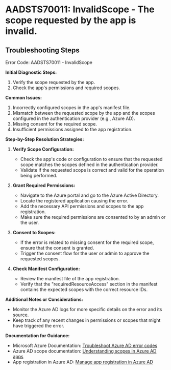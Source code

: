 
# AADSTS70011: InvalidScope - The scope requested by the app is invalid.


## Troubleshooting Steps
Error Code: AADSTS70011 - InvalidScope

**Initial Diagnostic Steps:**
1. Verify the scope requested by the app.
2. Check the app's permissions and required scopes.

**Common Issues:**
1. Incorrectly configured scopes in the app's manifest file.
2. Mismatch between the requested scope by the app and the scopes configured in the authentication provider (e.g., Azure AD).
3. Missing consent for the required scope.
4. Insufficient permissions assigned to the app registration.

**Step-by-Step Resolution Strategies:**
1. **Verify Scope Configuration:**
   - Check the app's code or configuration to ensure that the requested scope matches the scopes defined in the authentication provider.
   - Validate if the requested scope is correct and valid for the operation being performed.

2. **Grant Required Permissions:**
   - Navigate to the Azure portal and go to the Azure Active Directory.
   - Locate the registered application causing the error.
   - Add the necessary API permissions and scopes to the app registration.
   - Make sure the required permissions are consented to by an admin or the user.

3. **Consent to Scopes:**
   - If the error is related to missing consent for the required scope, ensure that the consent is granted.
   - Trigger the consent flow for the user or admin to approve the requested scopes.

4. **Check Manifest Configuration:**
   - Review the manifest file of the app registration.
   - Verify that the "requiredResourceAccess" section in the manifest contains the expected scopes with the correct resource IDs.

**Additional Notes or Considerations:**
- Monitor the Azure AD logs for more specific details on the error and its source.
- Keep track of any recent changes in permissions or scopes that might have triggered the error.

**Documentation for Guidance:**
- Microsoft Azure Documentation: [Troubleshoot Azure AD error codes](https://docs.microsoft.com/en-us/azure/active-directory/develop/troubleshoot-error-codes)
- Azure AD scope documentation: [Understanding scopes in Azure AD apps](https://docs.microsoft.com/en-us/azure/active-directory/develop/scopes)
- App registration in Azure AD: [Manage app registration in Azure AD](https://docs.microsoft.com/en-us/azure/active-directory/develop/quickstart-register-app)
